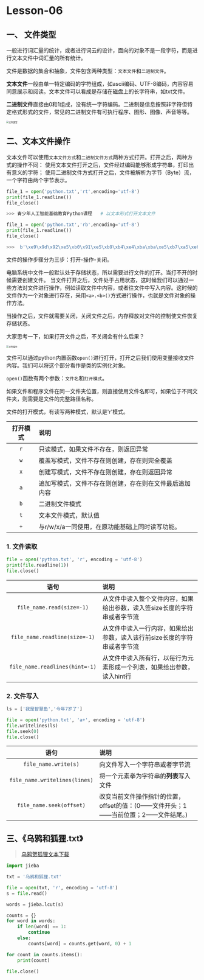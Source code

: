 # **Lesson-06**

## 一、 文件类型

一般进行词汇量的统计，或者进行词云的设计，面向的对象不是一段字符，而是进行文本文件中词汇量的所有统计。

文件是数据的集合和抽象，文件包含两种类型：`文本文件`和`二进制文件`。

**文本文件**一般由单一特定编码的字符组成，如ascii编码、UTF-8编码，内容容易同意展示和阅读。文本文件可以看成是存储在磁盘上的长字符串，如txt文件。

**二进制文件**直接由0和1组成，没有统一字符编码。二进制是信息按照非字符但特定格式形式的文件，常见的二进制文件有可执行程序、图形、图像、声音等等。

<img src='_media/3-6-1.png' alt='文件类型' style='zoom:40%;'/>

## 二、文本文件操作

文本文件可以使用`文本文件方式`和`二进制文件方式`两种方式打开。打开之后，两种方式的操作不同：
使用文本文件打开之后，文件经过编码能够形成字符串，打印出有意义的字符；
使用二进制文件方式打开之后，文件被解析为字节（Byte）流，一个字符由两个字节表示。

```python
file_1 = open('python.txt','rt',encoding='utf-8')
print(file_1.readline())
file_close()

>>> 青少年人工智能基础教育Python课程   # 以文本形式打开文本文件

file_1 = open('python.txt','rb',encoding='utf-8')
print(file_1.readline())
file_close()

>>>  b'\xe9\x9d\x92\xe5\xb0\x91\xe5\xb9\xb4\xe4\xba\xba\xe5\xb7\xa5\xe6\x99\xba\xe8\x83\xbd\xe5\x9f\xba\xe7\xa1\x80\xe6\x95\x99\xe8\x82\xb2python\xe8\xaf\xbe\xe7\xa8\x8b\r\n'   # 以二进制形式打开文本文件
```

文件的操作步骤分为三步：打开-操作-关闭。

电脑系统中文件一般默认处于存储状态，所以需要进行文件的打开。当打不开的时候需要创建文件。
当文件打开之后，文件处于占用状态，这时候我们可以通过一些方法对文件进行操作，例如读取文件中内容，或者往文件中写入内容。这时候的文件作为一个对象进行存在，采用`<a>.<b>()`方式进行操作，也就是文件对象的操作方法。

当操作之后，文件就需要关闭，关闭文件之后，内存释放对文件的控制使文件恢复存储状态。

大家思考一下，如果打开文件之后，不关闭会有什么后果？

<img src='_media/3-6-2.png' alt='文件操作' style='zoom:40%;'/>

文件可以通过python内置函数`open()`进行打开，打开之后我们使用变量接收文件内容。我们可以将这个部分看作是类的实例化对象。

`open()`函数有两个参数：`文件名`和`打开模式`。

如果文件和程序文件在同一文件夹位置，则直接使用文件名即可，如果位于不同文件夹，则需要是文件的完整路径名称。

文件的打开模式，有读写两种模式，默认是'r'模式。

|打开模式|说明|
|:---:|:---|
|`r`|只读模式，如果文件不存在，则返回异常|
|`w`|	覆盖写模式，文件不存在则创建，存在则完全覆盖|
|`x`|	创建写模式，文件不存在则创建，存在则返回异常|
|`a`|	追加写模式，文件不存在则创建，存在则在文件最后追加内容|
|`b`|	二进制文件模式|
|`t`|	文本文件模式，默认值|
|`+`|	与r/w/x/a一同使用，在原功能基础上同时读写功能。|

### 1. 文件读取

```python
file = open('python.txt', 'r', encoding = 'utf-8')
print(file.readline(1))
file.close()
```

|语句|说明|
|:---:|:---|
|`file_name.read(size=-1)`|从文件中读入整个文件内容，如果给出参数，读入签size长度的字符串或者字节流
|`file_name.readline(size=-1)`|从文件中读入一行内容，如果给出参数，读入该行前size长度的字符串或者字节流
|`file_name.readlines(hint=-1)`|从文件中读入所有行，以每行为元素形成一个列表，如果给出参数，读入hint行

### 2. 文件写入

```python
ls = ['我是智慧鱼','今年7岁了']

file = open('python.txt', 'a+', encoding = 'utf-8')
file.writelines(ls)
file.seek(0)
file.close()
```

|语句|说明|
|:---:|:---|
|`file_name.write(s)`|向文件写入一个字符串或者字节流
|`file_name.writelines(lines)`|将一个元素拳为字符串的**列表**写入文件
|`file_name.seek(offset)`|改变当前文件操作指针的位置，offset的值：(0——文件开头；1——当前位置；2——文件结尾。)

## 三、《乌鸦和狐狸.txt》


> <a href="_media/乌鸦和狐狸.txt" title="乌鸦和狐狸" target="_blank">乌鸦贺狐狸文本下载</a>

```python
import jieba

txt = '乌鸦和狐狸.txt'

file = open(txt, 'r', encoding = 'utf-8')
s = file.read()

words = jieba.lcut(s)

counts = {}
for word in words:
    if len(word) == 1:
        continue
    else:
        counts[word] = counts.get(word, 0) + 1

for count in counts.items():
    print(count)
    
file.close()

```